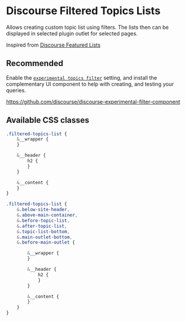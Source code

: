 # Discourse Filtered Topics Lists

Allows creating custom topic list using filters. The lists then can be displayed in selected plugin outlet for selected pages.

Inspired from [Discourse Featured Lists](https://github.com/nolosb/discourse-featured-lists)

## Recommended

Enable the [`experimental topics filter`](/admin/site_settings/category/all_results?filter=experimental_topics_filter)
setting, and install the complementary UI component to help with creating,
and testing your queries.

<https://github.com/discourse/discourse-experimental-filter-component>

## Available CSS classes

```scss
.filtered-topics-list {
    &__wrapper {
    }

    &__header {
        h2 {
        }
    }

    &__content {
    }
}

.filtered-topics-list {
    &.below-site-header,
    &.above-main-container,
    &.before-topic-list,
    &.after-topic-list,
    &.topic-list-bottom,
    &.main-outlet-bottom,
    &.before-main-outlet {

        &__wrapper {
        }

        &__header {
            h2 {
            }
        }

        &__content {
        }
    }
}
```
